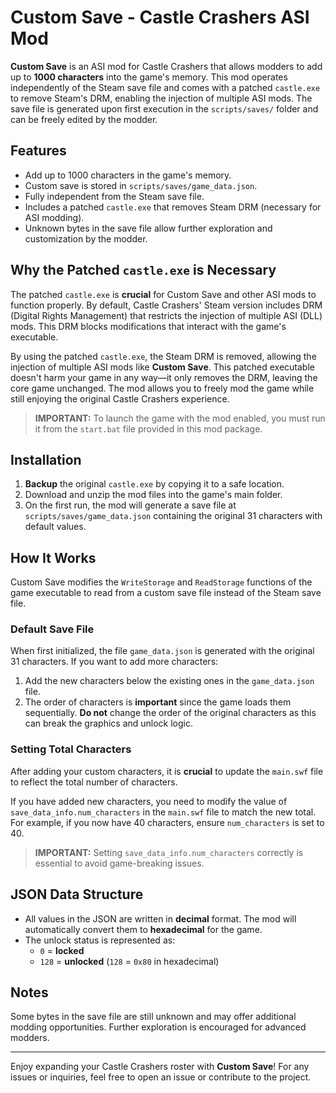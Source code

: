 # Custom Save - Castle Crashers ASI Mod

**Custom Save** is an ASI mod for Castle Crashers that allows modders to add up to **1000 characters** into the game's memory. This mod operates independently of the Steam save file and comes with a patched `castle.exe` to remove Steam's DRM, enabling the injection of multiple ASI mods. The save file is generated upon first execution in the `scripts/saves/` folder and can be freely edited by the modder.

## Features
- Add up to 1000 characters in the game's memory.
- Custom save is stored in `scripts/saves/game_data.json`.
- Fully independent from the Steam save file.
- Includes a patched `castle.exe` that removes Steam DRM (necessary for ASI modding).
- Unknown bytes in the save file allow further exploration and customization by the modder.

## Why the Patched `castle.exe` is Necessary

The patched `castle.exe` is **crucial** for Custom Save and other ASI mods to function properly. By default, Castle Crashers' Steam version includes DRM (Digital Rights Management) that restricts the injection of multiple ASI (DLL) mods. This DRM blocks modifications that interact with the game's executable.

By using the patched `castle.exe`, the Steam DRM is removed, allowing the injection of multiple ASI mods like **Custom Save**. This patched executable doesn't harm your game in any way—it only removes the DRM, leaving the core game unchanged. The mod allows you to freely mod the game while still enjoying the original Castle Crashers experience.

> **IMPORTANT:** To launch the game with the mod enabled, you must run it from the `start.bat` file provided in this mod package.

## Installation

1. **Backup** the original `castle.exe` by copying it to a safe location.
2. Download and unzip the mod files into the game's main folder.
3. On the first run, the mod will generate a save file at `scripts/saves/game_data.json` containing the original 31 characters with default values.

## How It Works

Custom Save modifies the `WriteStorage` and `ReadStorage` functions of the game executable to read from a custom save file instead of the Steam save file.

### Default Save File

When first initialized, the file `game_data.json` is generated with the original 31 characters. If you want to add more characters:

1. Add the new characters below the existing ones in the `game_data.json` file.
2. The order of characters is **important** since the game loads them sequentially. **Do not** change the order of the original characters as this can break the graphics and unlock logic.

### Setting Total Characters

After adding your custom characters, it is **crucial** to update the `main.swf` file to reflect the total number of characters. 

If you have added new characters, you need to modify the value of `save_data_info.num_characters` in the `main.swf` file to match the new total. For example, if you now have 40 characters, ensure `num_characters` is set to 40.

> **IMPORTANT:** Setting `save_data_info.num_characters` correctly is essential to avoid game-breaking issues.

## JSON Data Structure

- All values in the JSON are written in **decimal** format. The mod will automatically convert them to **hexadecimal** for the game.
- The unlock status is represented as:
  - `0` = **locked**
  - `128` = **unlocked** (`128` = `0x80` in hexadecimal)

## Notes

Some bytes in the save file are still unknown and may offer additional modding opportunities. Further exploration is encouraged for advanced modders.

---

Enjoy expanding your Castle Crashers roster with **Custom Save**! For any issues or inquiries, feel free to open an issue or contribute to the project.
